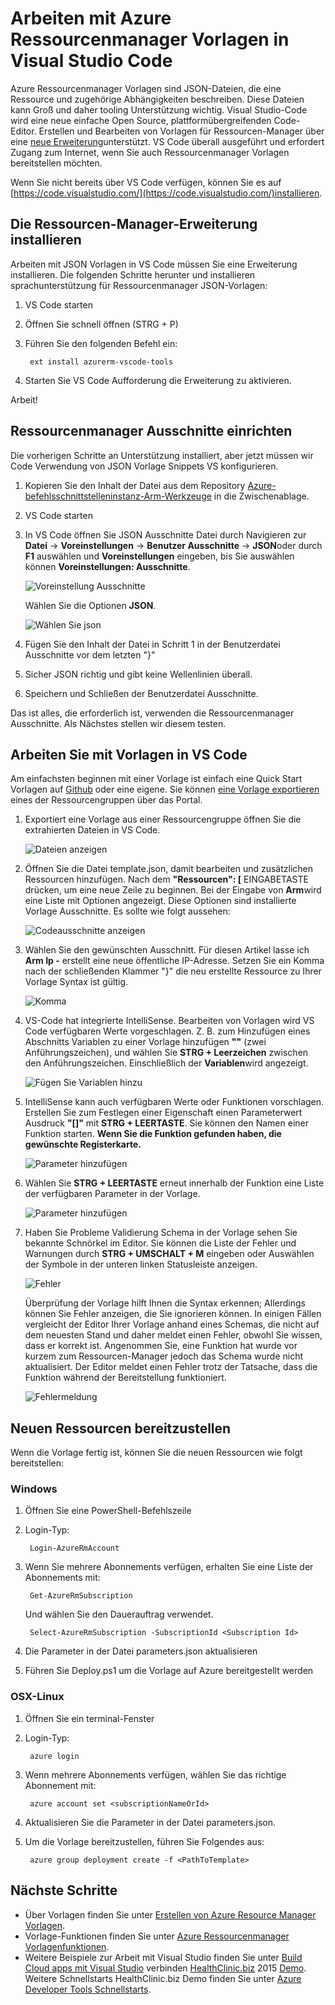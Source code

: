 <properties
   pageTitle="VS-Code mit Ressourcen-Manager Vorlagen verwenden | Microsoft Azure"
   description="Veranschaulicht, wie Visual Studio Code Azure-Ressourcen-Manager Vorlagen erstellen."
   services="azure-resource-manager"
   documentationCenter="na"
   authors="cmatskas"
   manager="timlt"
   editor="tysonn"/>

<tags
   ms.service="azure-resource-manager"
   ms.devlang="na"
   ms.topic="get-started-article"
   ms.tgt_pltfrm="na"
   ms.workload="na"
   ms.date="09/26/2016"
   ms.author="chmatsk;tomfitz"/>

# <a name="working-with-azure-resource-manager-templates-in-visual-studio-code"></a>Arbeiten mit Azure Ressourcenmanager Vorlagen in Visual Studio Code

Azure Ressourcenmanager Vorlagen sind JSON-Dateien, die eine Ressource und zugehörige Abhängigkeiten beschreiben. Diese Dateien kann Groß und daher tooling Unterstützung wichtig. Visual Studio-Code wird eine neue einfache Open Source, plattformübergreifenden Code-Editor. Erstellen und Bearbeiten von Vorlagen für Ressourcen-Manager über eine [neue Erweiterung](https://marketplace.visualstudio.com/items?itemName=msazurermtools.azurerm-vscode-tools)unterstützt. VS Code überall ausgeführt und erfordert Zugang zum Internet, wenn Sie auch Ressourcenmanager Vorlagen bereitstellen möchten.

Wenn Sie nicht bereits über VS Code verfügen, können Sie es auf [https://code.visualstudio.com/](https://code.visualstudio.com/)installieren.

## <a name="install-the-resource-manager-extension"></a>Die Ressourcen-Manager-Erweiterung installieren

Arbeiten mit JSON Vorlagen in VS Code müssen Sie eine Erweiterung installieren. Die folgenden Schritte herunter und installieren sprachunterstützung für Ressourcenmanager JSON-Vorlagen:

1. VS Code starten 
2. Öffnen Sie schnell öffnen (STRG + P) 
3. Führen Sie den folgenden Befehl ein: 

        ext install azurerm-vscode-tools

4. Starten Sie VS Code Aufforderung die Erweiterung zu aktivieren. 

 Arbeit!

## <a name="set-up-resource-manager-snippets"></a>Ressourcenmanager Ausschnitte einrichten

Die vorherigen Schritte an Unterstützung installiert, aber jetzt müssen wir Code Verwendung von JSON Vorlage Snippets VS konfigurieren.

1. Kopieren Sie den Inhalt der Datei aus dem Repository [Azure-befehlsschnittstelleninstanz-Arm-Werkzeuge](https://raw.githubusercontent.com/Azure/azure-xplat-arm-tooling/master/VSCode/armsnippets.json) in die Zwischenablage.
2. VS Code starten 
3. In VS Code öffnen Sie JSON Ausschnitte Datei durch Navigieren zur **Datei** -> **Voreinstellungen** -> **Benutzer Ausschnitte** -> **JSON**oder durch **F1** auswählen und **Voreinstellungen** eingeben, bis Sie auswählen können **Voreinstellungen: Ausschnitte**.

    ![Voreinstellung Ausschnitte](./media/resource-manager-vs-code/preferences-snippets.png)

    Wählen Sie die Optionen **JSON**.

    ![Wählen Sie json](./media/resource-manager-vs-code/select-json.png)

4. Fügen Sie den Inhalt der Datei in Schritt 1 in der Benutzerdatei Ausschnitte vor dem letzten "}" 
5. Sicher JSON richtig und gibt keine Wellenlinien überall. 
6. Speichern und Schließen der Benutzerdatei Ausschnitte.

Das ist alles, die erforderlich ist, verwenden die Ressourcenmanager Ausschnitte. Als Nächstes stellen wir diesem testen.

## <a name="work-with-template-in-vs-code"></a>Arbeiten Sie mit Vorlagen in VS Code

Am einfachsten beginnen mit einer Vorlage ist einfach eine Quick Start Vorlagen auf [Github](https://github.com/Azure/azure-quickstart-templates) oder eine eigene. Sie können [eine Vorlage exportieren](resource-manager-export-template.md) eines der Ressourcengruppen über das Portal. 

1. Exportiert eine Vorlage aus einer Ressourcengruppe öffnen Sie die extrahierten Dateien in VS Code.

    ![Dateien anzeigen](./media/resource-manager-vs-code/show-files.png)

2. Öffnen Sie die Datei template.json, damit bearbeiten und zusätzlichen Ressourcen hinzufügen. Nach dem **"Ressourcen": [** EINGABETASTE drücken, um eine neue Zeile zu beginnen. Bei der Eingabe von **Arm**wird eine Liste mit Optionen angezeigt. Diese Optionen sind installierte Vorlage Ausschnitte. Es sollte wie folgt aussehen: 

    ![Codeausschnitte anzeigen](./media/resource-manager-vs-code/type-snippets.png)

3. Wählen Sie den gewünschten Ausschnitt. Für diesen Artikel lasse ich **Arm Ip -** erstellt eine neue öffentliche IP-Adresse. Setzen Sie ein Komma nach der schließenden Klammer "}" die neu erstellte Ressource zu Ihrer Vorlage Syntax ist gültig.

     ![Komma](./media/resource-manager-vs-code/add-comma.png)

4. VS-Code hat integrierte IntelliSense. Bearbeiten von Vorlagen wird VS Code verfügbaren Werte vorgeschlagen. Z. B. zum Hinzufügen eines Abschnitts Variablen zu einer Vorlage hinzufügen **""** (zwei Anführungszeichen), und wählen Sie **STRG + Leerzeichen** zwischen den Anführungszeichen. Einschließlich der **Variablen**wird angezeigt.

    ![Fügen Sie Variablen hinzu](./media/resource-manager-vs-code/add-variables.png)

5. IntelliSense kann auch verfügbaren Werte oder Funktionen vorschlagen. Erstellen Sie zum Festlegen einer Eigenschaft einen Parameterwert Ausdruck **"[]"** mit **STRG + LEERTASTE**. Sie können den Namen einer Funktion starten. **Wenn Sie die Funktion gefunden haben, die gewünschte Registerkarte.**

    ![Parameter hinzufügen](./media/resource-manager-vs-code/select-parameters.png)

6. Wählen Sie **STRG + LEERTASTE** erneut innerhalb der Funktion eine Liste der verfügbaren Parameter in der Vorlage.

    ![Parameter hinzufügen](./media/resource-manager-vs-code/select-avail-parameters.png)

7. Haben Sie Probleme Validierung Schema in der Vorlage sehen Sie bekannte Schnörkel im Editor. Sie können die Liste der Fehler und Warnungen durch **STRG + UMSCHALT + M** eingeben oder Auswählen der Symbole in der unteren linken Statusleiste anzeigen.

    ![Fehler](./media/resource-manager-vs-code/errors.png)

    Überprüfung der Vorlage hilft Ihnen die Syntax erkennen; Allerdings können Sie Fehler anzeigen, die Sie ignorieren können. In einigen Fällen vergleicht der Editor Ihrer Vorlage anhand eines Schemas, die nicht auf dem neuesten Stand und daher meldet einen Fehler, obwohl Sie wissen, dass er korrekt ist. Angenommen Sie, eine Funktion hat wurde vor kurzem zum Ressourcen-Manager jedoch das Schema wurde nicht aktualisiert. Der Editor meldet einen Fehler trotz der Tatsache, dass die Funktion während der Bereitstellung funktioniert.

    ![Fehlermeldung](./media/resource-manager-vs-code/unrecognized-function.png)

## <a name="deploy-your-new-resources"></a>Neuen Ressourcen bereitzustellen

Wenn die Vorlage fertig ist, können Sie die neuen Ressourcen wie folgt bereitstellen: 

### <a name="windows"></a>Windows

1. Öffnen Sie eine PowerShell-Befehlszeile 
2. Login-Typ: 

        Login-AzureRmAccount 

3. Wenn Sie mehrere Abonnements verfügen, erhalten Sie eine Liste der Abonnements mit:

        Get-AzureRmSubscription

    Und wählen Sie den Dauerauftrag verwendet.
   
        Select-AzureRmSubscription -SubscriptionId <Subscription Id>

4. Die Parameter in der Datei parameters.json aktualisieren
5. Führen Sie Deploy.ps1 um die Vorlage auf Azure bereitgestellt werden

### <a name="osxlinux"></a>OSX-Linux

1. Öffnen Sie ein terminal-Fenster 
2. Login-Typ:

        azure login 

3. Wenn mehrere Abonnements verfügen, wählen Sie das richtige Abonnement mit:

        azure account set <subscriptionNameOrId> 

4. Aktualisieren Sie die Parameter in der Datei parameters.json.
5. Um die Vorlage bereitzustellen, führen Sie Folgendes aus:

        azure group deployment create -f <PathToTemplate> 

## <a name="next-steps"></a>Nächste Schritte

- Über Vorlagen finden Sie unter [Erstellen von Azure Resource Manager Vorlagen](resource-group-authoring-templates.md).
- Vorlage-Funktionen finden Sie unter [Azure Ressourcenmanager Vorlagenfunktionen](resource-group-template-functions.md).
- Weitere Beispiele zur Arbeit mit Visual Studio finden Sie unter [Build Cloud apps mit Visual Studio](https://github.com/Microsoft/HealthClinic.biz/wiki/Build-cloud-apps-with-Visual-Studio-Code) verbinden [HealthClinic.biz](https://github.com/Microsoft/HealthClinic.biz) 2015 [Demo](https://blogs.msdn.microsoft.com/visualstudio/2015/12/08/connectdemos-2015-healthclinic-biz/). Weitere Schnellstarts HealthClinic.biz Demo finden Sie unter [Azure Developer Tools Schnellstarts](https://github.com/Microsoft/HealthClinic.biz/wiki/Azure-Developer-Tools-Quickstarts).
